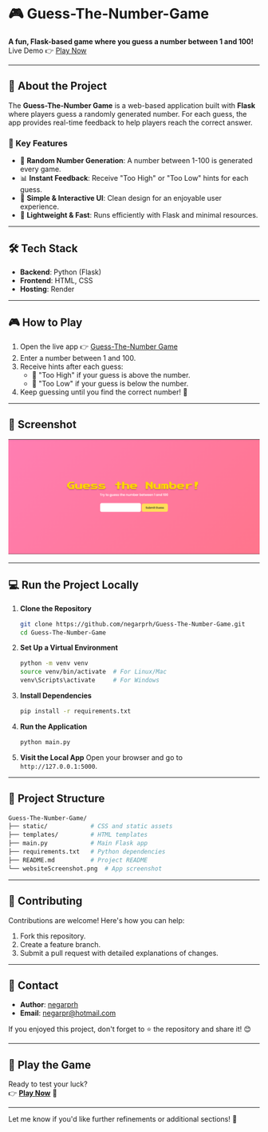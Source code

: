 # 🎮 Guess-The-Number-Game

**A fun, Flask-based game where you guess a number between 1 and 100!**  
Live Demo 👉 [Play Now](https://guess-the-number-game-krez.onrender.com/)


---

## 🚀 About the Project

The **Guess-The-Number Game** is a web-based application built with **Flask** where players guess a randomly generated number. For each guess, the app provides real-time feedback to help players reach the correct answer.

### 🎯 Key Features
- 🔢 **Random Number Generation**: A number between 1-100 is generated every game.
- 📊 **Instant Feedback**: Receive "Too High" or "Too Low" hints for each guess.
- 🎨 **Simple & Interactive UI**: Clean design for an enjoyable user experience.
- 🧪 **Lightweight & Fast**: Runs efficiently with Flask and minimal resources.

---

## 🛠️ Tech Stack

- **Backend**: Python (Flask)
- **Frontend**: HTML, CSS
- **Hosting**: Render

---

## 🎮 How to Play

1. Open the live app 👉 [Guess-The-Number Game](https://guess-the-number-game-krez.onrender.com/)
2. Enter a number between 1 and 100.
3. Receive hints after each guess:
   - 🔼 "Too High" if your guess is above the number.
   - 🔽 "Too Low" if your guess is below the number.
4. Keep guessing until you find the correct number! 🎉

---

## 📸 Screenshot

![App Preview](websiteScreenshot.png)

---

## 💻 Run the Project Locally

1. **Clone the Repository**
   ```bash
   git clone https://github.com/negarprh/Guess-The-Number-Game.git
   cd Guess-The-Number-Game
   ```

2. **Set Up a Virtual Environment**
   ```bash
   python -m venv venv
   source venv/bin/activate  # For Linux/Mac
   venv\Scripts\activate     # For Windows
   ```

3. **Install Dependencies**
   ```bash
   pip install -r requirements.txt
   ```

4. **Run the Application**
   ```bash
   python main.py
   ```

5. **Visit the Local App**
   Open your browser and go to `http://127.0.0.1:5000`.

---

## 📂 Project Structure

```bash
Guess-The-Number-Game/
├── static/            # CSS and static assets
├── templates/         # HTML templates
├── main.py            # Main Flask app
├── requirements.txt   # Python dependencies
├── README.md          # Project README
└── websiteScreenshot.png  # App screenshot
```

---

## 🤝 Contributing

Contributions are welcome! Here's how you can help:
1. Fork this repository.
2. Create a feature branch.
3. Submit a pull request with detailed explanations of changes.

---

## 📧 Contact

- **Author**: [negarprh](https://github.com/negarprh)
- **Email**: negarpr@hotmail.com

If you enjoyed this project, don't forget to ⭐ the repository and share it! 😊

---

## 🌟 Play the Game

Ready to test your luck?  
👉 **[Play Now](https://guess-the-number-game-krez.onrender.com/)** 🎉

---

Let me know if you'd like further refinements or additional sections! 🚀
